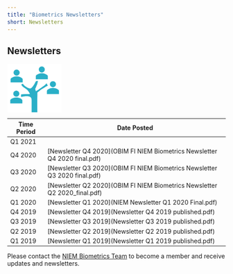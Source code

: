 ```yaml
---
title: "Biometrics Newsletters"
short: Newsletters
---
```


## Newsletters

<img align="center" width="25%" src="Biometrics-Newsletter-v2.png">

|Time Period|Date Posted|
|---|---|
|Q1 2021|
|Q4 2020|[Newsletter Q4 2020](OBIM FI NIEM Biometrics Newsletter Q4 2020 final.pdf)
|Q3 2020|[Newsletter Q3 2020](OBIM FI NIEM Biometrics Newsletter Q3 2020 final.pdf)
|Q2 2020|[Newsletter Q2 2020](OBIM FI NIEM Biometrics Newsletter Q2 2020_final.pdf)
|Q1 2020|[Newsletter Q1 2020](NIEM Newsletter Q1 2020 Final.pdf)
|Q4 2019|[Newsletter Q4 2019](Newsletter Q4 2019 published.pdf)
|Q3 2019|[Newsletter Q3 2019](Newsletter Q3 2019 published.pdf)
|Q2 2019|[Newsletter Q2 2019](Newsletter Q2 2019 published.pdf)
|Q1 2019|[Newsletter Q1 2019](Newsletter Q1 2019 published.pdf)

Please contact the [NIEM Biometrics Team](mailto:OBIMFuturesIdentityNIEM@obim.dhs.gov) to become a member and receive updates and newsletters.
